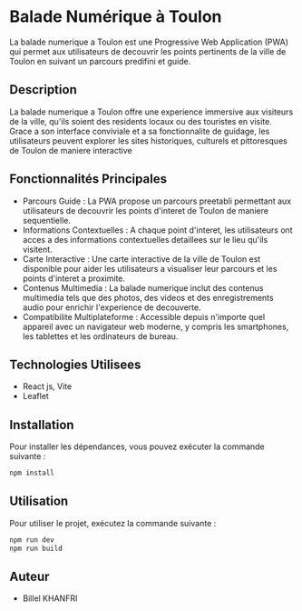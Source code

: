 
# Balade Numérique à Toulon

La balade numerique a Toulon est une Progressive Web Application (PWA) qui permet aux utilisateurs de decouvrir les points pertinents de la ville de Toulon en suivant un parcours predifini et guide.

 ## Description

La balade numerique a Toulon offre une experience immersive aux visiteurs de la ville, qu'ils soient des residents locaux ou des touristes en visite. Grace a son interface conviviale et a sa fonctionnalite de guidage, les utilisateurs peuvent explorer les sites historiques, culturels et pittoresques de Toulon de maniere interactive

## Fonctionnalités Principales

- Parcours Guide :  La PWA propose un parcours preetabli permettant aux utilisateurs de decouvrir les points d'interet de Toulon de maniere sequentielle.
- Informations Contextuelles : A chaque point d'interet, les utilisateurs ont acces a des informations contextuelles detaillees sur le lieu qu'ils visitent.
- Carte Interactive : Une carte interactive de la ville de Toulon est disponible pour aider les utilisateurs a visualiser leur parcours et les points d'interet a proximite.
- Contenus Multimedia : La balade numerique inclut des contenus multimedia tels que des photos, des videos et des enregistrements audio pour enrichir l'experience de decouverte.
- Compatibilite Multiplateforme : Accessible depuis n'importe quel appareil avec un navigateur web moderne, y compris les smartphones, les tablettes et les ordinateurs de bureau.


## Technologies Utilisees

- React js, Vite
- Leaflet


## Installation

Pour installer les dépendances, vous pouvez exécuter la commande suivante :

```bash
npm install
```

## Utilisation
Pour utiliser le projet, exécutez la commande suivante :

```bash
npm run dev
npm run build
```

## Auteur
- Billel KHANFRI 

